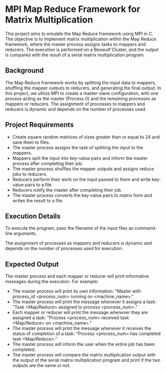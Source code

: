 # MPI Map Reduce Framework for Matrix Multiplication

This project aims to emulate the Map Reduce framework using MPI in C. The objective is to implement matrix multiplication within the Map Reduce framework, where the master process assigns tasks to mappers and reducers. The execution is performed on a Beowulf Cluster, and the output is compared with the result of a serial matrix multiplication program.

## Background

The Map Reduce framework works by splitting the input data to mappers, shuffling the mapper outputs to reducers, and generating the final output. In this project, we utilize MPI to create a master-slave configuration, with one process acting as the master (Process 0) and the remaining processes as mappers or reducers. The assignment of processes to mappers and reducers is dynamic and depends on the number of processes used.

## Project Requirements

- Create square random matrices of sizes greater than or equal to 24 and save them to files.
- The master process assigns the task of splitting the input to the mappers.
- Mappers split the input into key-value pairs and inform the master process after completing their job.
- The master process shuffles the mapper outputs and assigns reduce jobs to reducers.
- Reducers perform their work on the input passed to them and write key-value pairs to a file.
- Reducers notify the master after completing their job.
- The master process converts the key-value pairs to matrix form and writes the result to a file.

## Execution Details

To execute the program, pass the filename of the input files as command-line arguments.

The assignment of processes as mappers and reducers is dynamic and depends on the number of processes used for execution.

## Expected Output

The master process and each mapper or reducer will print informative messages during the execution. For example:

- The master process will print its own information: "Master with process_id <process_num> running on <machine_name>."
- The master process will print the message whenever it assigns a task: "Task <Map/Reduce> assigned to process <process_num>."
- Each mapper or reducer will print the message whenever they are assigned a task: "Process <process_num> received task <Map/Reduce> on <machine_name>."
- The master process will print the message whenever it receives the status of completion of a task: "Process <process_num> has completed task <Map/Reduce>."
- The master process will inform the user when the entire job has been completed.
- The master process will compare the matrix multiplication output with the output of the serial matrix multiplication program and print if the two outputs are the same or not.


